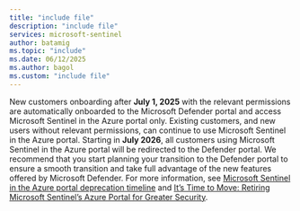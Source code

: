 ```yaml
---
title: "include file" 
description: "include file" 
services: microsoft-sentinel
author: batamig
ms.topic: "include"
ms.date: 06/12/2025
ms.author: bagol
ms.custom: "include file"
---
```


New customers onboarding after **July 1, 2025** with the relevant permissions are automatically onboarded to the Microsoft Defender portal and access Microsoft Sentinel in the Azure portal only. Existing customers, and new users without relevant permissions, can continue to use Microsoft Sentinel in the Azure portal. Starting in **July 2026**, all customers using Microsoft Sentinel in the Azure portal will be redirected to the Defender portal. We recommend that you start planning your transition to the Defender portal to ensure a smooth transition and take full advantage of the new features offered by Microsoft Defender. For more information, see [Microsoft Sentinel in the Azure portal deprecation timeline](../overview.md#microsoft-sentinel-in-the-azure-portal-deprecation-timeline) and [It’s Time to Move: Retiring Microsoft Sentinel’s Azure Portal for Greater Security](https://aka.ms/time-to-move-to-defender).
